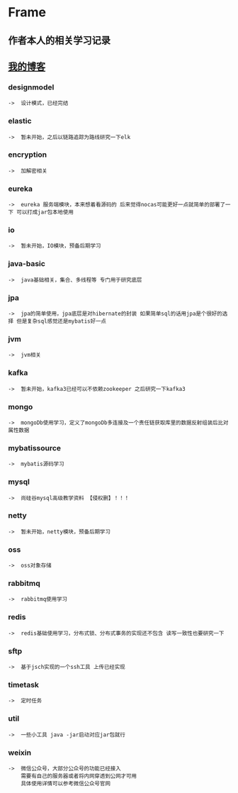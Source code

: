 # Frame

## 作者本人的相关学习记录

## [我的博客](https://blog.csdn.net/qq_44872787)

### designmodel
    ->  设计模式，已经完结
### elastic 
    ->  暂未开始，之后以链路追踪为路线研究一下elk
### encryption 
    ->  加解密相关
### eureka 
    ->  eureka 服务端模块，本来想着看源码的 后来觉得nocas可能更好一点就简单的部署了一下 可以打成jar包本地使用
### io
    ->  暂未开始，IO模块，预备后期学习
### java-basic
    ->  java基础相关，集合、多线程等 专门用于研究底层
### jpa 
    ->  jpa的简单使用，jpa底层是对hibernate的封装 如果简单sql的话用jpa是个很好的选择 但是复杂sql感觉还是mybatis好一点
### jvm
    ->  jvm相关
### kafka 
    ->  暂未开始，kafka3已经可以不依赖zookeeper 之后研究一下kafka3
### mongo
    ->  mongoDb使用学习，定义了mongoDb多连接及一个责任链获取库里的数据反射组装后比对属性数据
### mybatissource
    ->  mybatis源码学习
### mysql
    ->  尚硅谷mysql高级教学资料 【侵权删】！！！
### netty
    ->  暂未开始，netty模块，预备后期学习
### oss 
    ->  oss对象存储
### rabbitmq
    ->  rabbitmq使用学习
### redis
    ->  redis基础使用学习，分布式锁、分布式事务的实现还不包含 读写一致性也要研究一下
### sftp
    ->  基于jsch实现的一个ssh工具 上传已经实现
### timetask
    ->  定时任务
### util
    ->  一些小工具 java -jar启动对应jar包就行
### weixin
    ->  微信公众号，大部分公众号的功能已经接入
        需要有自己的服务器或者将内网穿透到公网才可用
        具体使用详情可以参考微信公众号官网
